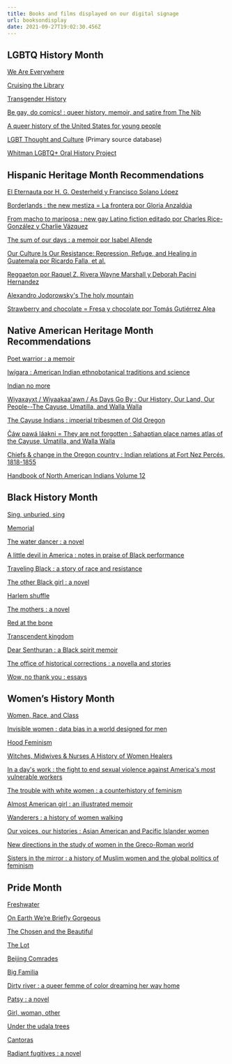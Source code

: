 ```yaml
---
title: Books and films displayed on our digital signage
url: booksondisplay
date: 2021-09-27T19:02:30.456Z
---
```

<!--StartFragment-->

## LGBTQ History Month

[We Are Everywhere](https://sherlock.whitman.edu/permalink/f/19gob7d/CP71298759400001451) 

[Cruising the Library](https://sherlock.whitman.edu/permalink/f/19gob7d/CP99552436901867)

[Transgender History](https://sherlock.whitman.edu/permalink/f/1vkg7cm/CP71265379890001451)

[Be gay, do comics! : queer history, memoir, and satire from The Nib](https://sherlock.whitman.edu/permalink/f/1vkg7cm/CP71347767150001451)

[A queer history of the United States for young people](https://sherlock.whitman.edu/permalink/f/1vkg7cm/CP71340609850001451)

[LGBT Thought and Culture](https://www.ezproxy.whitman.edu/login?url=http://search.alexanderstreet.com/gltc) (Primary source database)

[Whitman LGBTQ+ Oral History Project](https://arminda.whitman.edu/collections/whitman-college-lgbtq-oral-history-project)

<!--EndFragment-->

<!--StartFragment-->

## Hispanic Heritage Month Recommendations

[El Eternauta por H. G. Oesterheld y Francisco Solano López](https://sherlock.whitman.edu/permalink/f/19gob7d/CP71203771680001451)

[Borderlands : the new mestiza = La frontera por Gloria Anzaldúa](https://sherlock.whitman.edu/permalink/f/19gob7d/CP7198332530001451)

[From macho to mariposa : new gay Latino fiction editado por Charles Rice-González y Charlie Vázquez](https://sherlock.whitman.edu/permalink/f/19gob7d/CP71165476430001451)

[The sum of our days : a memoir por Isabel Allende](https://sherlock.whitman.edu/permalink/f/19gob7d/CP71338716960001451)

[Our Culture Is Our Resistance: Repression, Refuge, and Healing in Guatemala por Ricardo Falla, et al.](https://sherlock.whitman.edu/permalink/f/19gob7d/CP7198921820001451)

[Reggaeton por Raquel Z. Rivera Wayne Marshall y Deborah Pacini Hernandez](https://sherlock.whitman.edu/permalink/f/19gob7d/CP71143649160001451)

[Alexandro Jodorowsky's The holy mountain](https://sherlock.whitman.edu/permalink/f/19gob7d/CP71109248020001451)

[Strawberry and chocolate = Fresa y chocolate por Tomás Gutiérrez Alea](https://sherlock.whitman.edu/permalink/f/19gob7d/CP71153927710001451)

<!--EndFragment-->

<!--StartFragment-->

## Native American Heritage Month Recommendations

[Poet warrior : a memoir](https://sherlock.whitman.edu/permalink/f/19gob7d/CP71364359460001451)

[Iwígara : American Indian ethnobotanical traditions and science](https://sherlock.whitman.edu/permalink/f/19gob7d/CP71338960780001451)

[Indian no more](https://sherlock.whitman.edu/permalink/f/19gob7d/CP71309936800001451)

[Wiyaxayxt / Wiyaakaa'awn / As Days Go By : Our History, Our Land, Our People--The Cayuse, Umatilla, and Walla Walla](https://sherlock.whitman.edu/permalink/f/19gob7d/CP99549052601867)

[The Cayuse Indians : imperial tribesmen of Old Oregon](https://sherlock.whitman.edu/permalink/f/19gob7d/CP71181195790001451)

[Čáw pawá láakni = They are not forgotten : Sahaptian place names atlas of the Cayuse, Umatilla, and Walla Walla](https://sherlock.whitman.edu/permalink/f/19gob7d/CP71211251510001451)

[Chiefs & change in the Oregon country : Indian relations at Fort Nez Percés, 1818-1855](https://sherlock.whitman.edu/permalink/f/19gob7d/CP71144225940001451)

[Handbook of North American Indians Volume 12](https://sherlock.whitman.edu/permalink/f/19gob7d/CP71140411330001451)

<!--EndFragment-->

<!--StartFragment-->

## Black History Month 

[Sing, unburied, sing](https://sherlock.whitman.edu/primo-explore/fulldisplay?docid=CP71258299050001451&context=L&vid=WHITC_NEW&lang=en_US&search_scope=whitman_lib&adaptor=Local%20Search%20Engine&tab=default_tab&query=any%2Ccontains%2Cjesmyn%20ward&mode=Basic) 

[Memorial](https://sherlock.whitman.edu/primo-explore/fulldisplay?docid=CP71338694640001451&context=L&vid=WHITC_NEW&lang=en_US&search_scope=whitman_lib&adaptor=Local%20Search%20Engine&tab=default_tab&query=any%2Ccontains%2Cbryan%20washington&offset=0)

[The water dancer : a novel](https://sherlock.whitman.edu/primo-explore/fulldisplay?docid=CP99465911801867&context=L&vid=WHITC_NEW&lang=en_US&search_scope=whitman_lib&adaptor=Local%20Search%20Engine&tab=default_tab&query=any%2Ccontains%2Cta-nehisi%20coates&offset=0)

[A little devil in America : notes in praise of Black performance](https://sherlock.whitman.edu/primo-explore/fulldisplay?docid=CP71347945640001451&context=L&vid=WHITC_NEW&lang=en_US&search_scope=whitman_lib&adaptor=Local%20Search%20Engine&tab=default_tab&query=any%2Ccontains%2Ca%20little%20devil%20in%20america&offset=0)

[Traveling Black : a story of race and resistance](https://sherlock.whitman.edu/primo-explore/fulldisplay?docid=CP71346022550001451&context=L&vid=WHITC_NEW&lang=en_US&search_scope=whitman_lib&adaptor=Local%20Search%20Engine&tab=default_tab&query=any%2Ccontains%2Ctraveling%20black&offset=0)

[The other Black girl : a novel](https://sherlock.whitman.edu/primo-explore/fulldisplay?docid=CP71348959510001451&context=L&vid=WHITC_NEW&lang=en_US&search_scope=whitman_lib&adaptor=Local%20Search%20Engine&tab=default_tab&query=any%2Ccontains%2Czakiya%20harris&offset=0)

[Harlem shuffle](https://sherlock.whitman.edu/primo-explore/fulldisplay?docid=CP71357713010001451&context=L&vid=WHITC_NEW&lang=en_US&search_scope=whitman_lib&adaptor=Local%20Search%20Engine&tab=default_tab&query=any%2Ccontains%2Charlem%20shuffle&offset=0) 

[The mothers : a novel](https://sherlock.whitman.edu/primo-explore/fulldisplay?docid=CP99286713901867&context=L&vid=WHITC_NEW&lang=en_US&search_scope=whitman_lib&adaptor=Local%20Search%20Engine&tab=default_tab&query=any%2Ccontains%2Cbrit%20bennett&offset=0) 

[Red at the bone](https://sherlock.whitman.edu/primo-explore/fulldisplay?docid=CP71307099700001451&context=L&vid=WHITC_NEW&lang=en_US&search_scope=whitman_lib&adaptor=Local%20Search%20Engine&tab=default_tab&query=any%2Ccontains%2CJacqueline%20Woodson&offset=0)  

[Transcendent kingdom](https://sherlock.whitman.edu/primo-explore/fulldisplay?docid=CP71332069160001451&context=L&vid=WHITC_NEW&lang=en_US&search_scope=whitman_lib&adaptor=Local%20Search%20Engine&tab=default_tab&query=any%2Ccontains%2Cyaa%20gyasi&offset=0)[](https://sherlock.whitman.edu/primo-explore/fulldisplay?docid=CP71352549870001451&context=L&vid=WHITC_NEW&lang=en_US&search_scope=whitman_lib&adaptor=Local%20Search%20Engine&tab=default_tab&query=any%2Ccontains%2CAkwaeke%20Emezi&offset=0)

[Dear Senthuran : a Black spirit memoir](https://sherlock.whitman.edu/primo-explore/fulldisplay?docid=CP71352549870001451&context=L&vid=WHITC_NEW&lang=en_US&search_scope=whitman_lib&adaptor=Local%20Search%20Engine&tab=default_tab&query=any%2Ccontains%2CAkwaeke%20Emezi&offset=0)

[The office of historical corrections : a novella and stories](https://sherlock.whitman.edu/primo-explore/fulldisplay?docid=CP71340879770001451&context=L&vid=WHITC_NEW&lang=en_US&search_scope=whitman_lib&adaptor=Local%20Search%20Engine&tab=default_tab&query=any%2Ccontains%2CThe%20Office%20of%20Historical%20Corrections&offset=0) 

[Wow, no thank you : essays](https://sherlock.whitman.edu/primo-explore/fulldisplay?docid=CP71326004760001451&context=L&vid=WHITC_NEW&lang=en_US&search_scope=whitman_lib&adaptor=Local%20Search%20Engine&tab=default_tab&query=any%2Ccontains%2Csamantha%20irby&offset=0) 

<!--EndFragment-->

<!--StartFragment-->

## Women’s History Month

[Women, Race, and Class](https://sherlock.whitman.edu/permalink/f/19gob7d/CP71271704040001451)

[Invisible women : data bias in a world designed for men](https://sherlock.whitman.edu/permalink/f/19gob7d/CP71294681950001451)

[Hood Feminism](https://sherlock.whitman.edu/permalink/f/19gob7d/CP71316865870001451)

[Witches, Midwives & Nurses A History of Women Healers](https://sherlock.whitman.edu/permalink/f/19gob7d/CP71189365920001451)

[In a day's work : the fight to end sexual violence against America's most vulnerable workers](https://sherlock.whitman.edu/permalink/f/19gob7d/CP71269169960001451)

[The trouble with white women : a counterhistory of feminism](https://sherlock.whitman.edu/permalink/f/19gob7d/CP99698776101867)

[Almost American girl : an illustrated memoir](https://sherlock.whitman.edu/permalink/f/19gob7d/CP71315249570001451)

[Wanderers : a history of women walking](https://sherlock.whitman.edu/permalink/f/19gob7d/CP71353376870001451)

[Our voices, our histories : Asian American and Pacific Islander women](https://sherlock.whitman.edu/permalink/f/19gob7d/CP71318579240001451)

[New directions in the study of women in the Greco-Roman world](https://sherlock.whitman.edu/permalink/f/19gob7d/CP51349140470001451)

[Sisters in the mirror : a history of Muslim women and the global politics of feminism](https://sherlock.whitman.edu/permalink/f/19gob7d/CP71364846490001451)

<!--EndFragment-->

<!--StartFragment-->

## **Pride Month**

[Freshwater](https://sherlock.whitman.edu/permalink/f/19gob7d/CP71269138150001451)

[On Earth We’re Briefly Gorgeous](https://sherlock.whitman.edu/permalink/f/19gob7d/CP71318588810001451)

[The Chosen and the Beautiful](https://sherlock.whitman.edu/permalink/f/19gob7d/CP71352559700001451)

[The Lot](https://sherlock.whitman.edu/permalink/f/19gob7d/CP71352559700001451)

[Beijing Comrades](https://sherlock.whitman.edu/permalink/f/19gob7d/CP71244278790001451)

[Big Familia](https://sherlock.whitman.edu/permalink/f/19gob7d/CP71312134320001451)

[Dirty river : a queer femme of color dreaming her way home](https://sherlock.whitman.edu/primo-explore/fulldisplay?docid=CP71239599170001451&context=L&vid=WHITC_NEW&lang=en_US&tab=default_tab&query=any%2Ccontains%2Cdirty%20river&offset=0)

[Patsy : a novel](https://sherlock.whitman.edu/primo-explore/fulldisplay?docid=CP71300493580001451&context=L&vid=WHITC_NEW&lang=en_US&tab=default_tab&query=creator%2Cexact%2Cnicole%20dennis-benn&offset=0)

[Girl, woman, other](https://sherlock.whitman.edu/primo-explore/fulldisplay?docid=CP71309968940001451&context=L&vid=WHITC_NEW&lang=en_US&tab=default_tab&query=creator%2Cexact%2C%20Evaristo%2C%20Bernardine%2C%201959-&offset=0)

[Under the udala trees](https://sherlock.whitman.edu/primo-explore/fulldisplay?docid=CP71232359050001451&context=L&vid=WHITC_NEW&lang=en_US&search_scope=whitman_lib&adaptor=Local%20Search%20Engine&tab=default_tab&query=any%2Ccontains%2Cunder%20the%20udala%20trees&offset=0)

[Cantoras](https://sherlock.whitman.edu/primo-explore/fulldisplay?docid=CP71308573120001451&context=L&vid=WHITC_NEW&lang=en_US&tab=default_tab&query=any%2Ccontains%2Ccantoras&offset=0)

[Radiant fugitives : a novel](https://sherlock.whitman.edu/primo-explore/fulldisplay?docid=CP71357970470001451&context=L&vid=WHITC_NEW&lang=en_US&tab=default_tab&query=lsr37%2Cexact%2CLesbian%20fiction&facet=searchcreationdate%2Cinclude%2C2018%7C%2C%7C2021&offset=0)

<!--EndFragment-->
